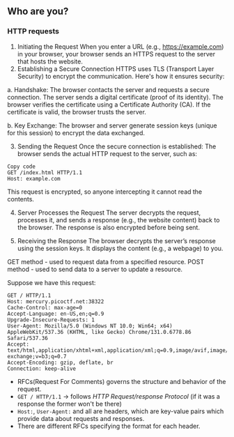 ## Who are you?
### HTTP requests
1. Initiating the Request
When you enter a URL (e.g., https://example.com) in your browser, your browser sends an HTTPS request to the server that hosts the website.
2. Establishing a Secure Connection
HTTPS uses TLS (Transport Layer Security) to encrypt the communication. Here's how it ensures security:

a. Handshake:
The browser contacts the server and requests a secure connection.
The server sends a digital certificate (proof of its identity).
The browser verifies the certificate using a Certificate Authority (CA). If the certificate is valid, the browser trusts the server.

b. Key Exchange:
The browser and server generate session keys (unique for this session) to encrypt the data exchanged.

3. Sending the Request
Once the secure connection is established:
The browser sends the actual HTTP request to the server, such as:
```
Copy code
GET /index.html HTTP/1.1
Host: example.com
```
This request is encrypted, so anyone intercepting it cannot read the contents.

4. Server Processes the Request
The server decrypts the request, processes it, and sends a response (e.g., the website content) back to the browser.
The response is also encrypted before being sent.

6. Receiving the Response
The browser decrypts the server’s response using the session keys.
It displays the content (e.g., a webpage) to you.

GET method - used to request data from a specified resource. 
POST method - used to send data to a server to update a resource.

Suppose we have this request:
```
GET / HTTP/1.1
Host: mercury.picoctf.net:38322
Cache-Control: max-age=0
Accept-Language: en-US,en;q=0.9
Upgrade-Insecure-Requests: 1
User-Agent: Mozilla/5.0 (Windows NT 10.0; Win64; x64) AppleWebKit/537.36 (KHTML, like Gecko) Chrome/131.0.6778.86 Safari/537.36
Accept: text/html,application/xhtml+xml,application/xml;q=0.9,image/avif,image/webp,image/apng,*/*;q=0.8,application/signed-exchange;v=b3;q=0.7
Accept-Encoding: gzip, deflate, br
Connection: keep-alive
```
- RFCs(Request For Comments) governs the structure and behavior of the request.
- `GET / HTTP/1.1` -> follows _HTTP Request/response Protocol_ (if it was a response the former won't be there)
- `Host:`, `User-Agent:` and all are headers, which are key-value pairs which provide data about requests and responses.
- There are different RFCs specifying the format for each header. 
